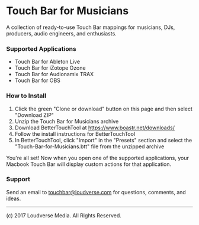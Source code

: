 # Touch Bar for Musicians
A collection of ready-to-use Touch Bar mappings for musicians, DJs, producers, audio engineers, and enthusiasts.

### Supported Applications
- Touch Bar for Ableton Live
- Touch Bar for iZotope Ozone
- Touch Bar for Audionamix TRAX
- Touch Bar for OBS

### How to Install
1. Click the green "Clone or download" button on this page and then select "Download ZIP"
2. Unzip the Touch Bar for Musicians archive
3. Download BetterTouchTool at https://www.boastr.net/downloads/
4. Follow the install instructions for BetterTouchTool
5. In BetterTouchTool, click "Import" in the "Presets" section and select the "Touch-Bar-for-Musicians.btt" file from the unzipped archive

You're all set! Now when you open one of the supported applications, your Macbook Touch Bar will display custom actions for that application.

### Support
Send an email to touchbar@loudverse.com for questions, comments, and ideas.

---

(c) 2017 Loudverse Media. All Rights Reserved.
